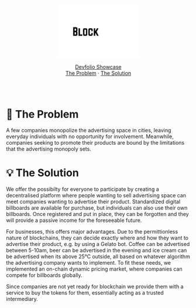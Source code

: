 <div align="center">
	<img src="./frontend/public/logo.png" align="center" width=220 heihgt=220/>
	<p align="center">
    <a href="https://devfolio.co/projects/blockboard-0366">Devfolio Showcase</a>
		<br/>
		<a href="#triangular_flag_on_post-the-problem">The Problem</a>
		·
		<a href="#bulb-the-solution">The Solution</a>
  	</p>
	<br/>
</div>
<br/>

# :triangular_flag_on_post: The Problem
A few companies monopolize the advertising space in cities, leaving everyday individuals with no opportunity for involvement.
Meanwhile, companies seeking to promote their products are bound by the limitations that the advertising monopoly sets.

# :bulb: The Solution
We offer the possibilty for everyone to participate by creating a decentralised platform where people wanting to sell advertising space can meet companies wanting to advertise their product.
Standardized digital billboards are available for purchase, but individuals can also use their own billboards. Once registered and put in place, they can be forgotten and they will provide a passive income for the foreseeable future.

For businesses, this offers major advantages. Due to the permittionless nature of blockchains, they can decide exactly where and how they want to advertise their product, e.g. by using a Gelato bot.
Coffee can be advertised between 5-10am, beer can be advertised in the evening and ice cream can be advertised when its above 25°C outside, all based on whatever algorithm the advertising company wants to implement.
To fit these needs, we implemented an on-chain dynamic pricing market, where companies can compete for billboards globally.

Since companies are not yet ready for blockchain we provide them with a service to buy the tokens for them, essentially acting as a trusted intermediary.
